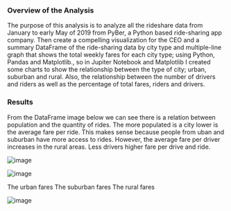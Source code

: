 ### Overview of the Analysis

The purpose of this analysis is to analyze all the rideshare data from January to early May of 2019 from PyBer, a Python based ride-sharing app company. Then create a compelling visualization for the CEO and a summary DataFrame of the ride-sharing data by city type and multiple-line graph that shows the total weekly fares for each city type; using Python, Pandas and Matplotlib., so in Jupiter Notebook and Matplotlib I created some charts to show the relationship between the type of city; urban, suburban and rural. Also, the relationship between the number of drivers and riders as well as the percentage of total fares, riders and drivers.

### Results

From the DataFrame image below we can see there is a relation between population and the quantity of rides. The more populated is a city lower is the average fare per ride. This makes sense because people from uban and suburban have more access to rides. However, the average fare per driver increases in the rural areas. Less drivers higher fare per drive and ride. 

![image](https://user-images.githubusercontent.com/95327338/151478087-b1feb126-094d-41dc-8bca-a37b4dae7423.png)

![image](https://user-images.githubusercontent.com/95327338/151478112-f1323b77-8447-42b5-afa6-b870fdbff704.png)

The urban fares
The suburban fares
The rural fares

![image](https://user-images.githubusercontent.com/95327338/151479242-b60b9db7-baeb-4ff6-80db-118c0a5db5a9.png)



